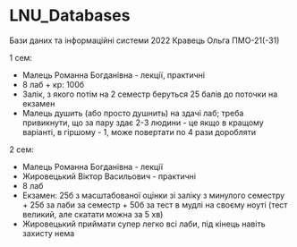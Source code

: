 # LNU_Databases
Бази даних та інформаційні системи 2022 Кравець Ольга ПМО-21(-31)

1 сем:

- Малець Романна Богданівна - лекції, практичні
- 8 лаб + кр: 100б
- Залік, з якого потім на 2 семестр беруться 25 балів до поточки на екзамен
- Малець душить (або просто душнить) на здачі лаб; треба привикнути, що за пару здає 2-3 людини - це якщо в кращому варіанті, в гіршому - 1, може повертати по 4 рази доробляти


2 сем:

- Малець Романна Богданівна - лекції
- Жировецький Віктор Васильович - практичні
- 8 лаб 
- Екзамен: 25б з масштабованої оцінки зі заліку з минулого семестру + 25б за лаби за семестр + 50б за тест в мудлі на своєму ноуті (тест великий, але скатати можна за 5 хв)
- Жировецький приймати супер легко всі лаби, під кінець навіть захисту нема
